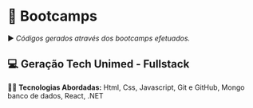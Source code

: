 # :book: Bootcamps
:arrow_forward: *Códigos gerados através dos bootcamps efetuados.* 

## :computer: Geração Tech Unimed - Fullstack

:woman_technologist: **Tecnologias Abordadas:** 
Html, Css, Javascript, Git e GitHub, Mongo banco de dados, React, .NET




